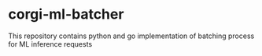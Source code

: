 # corgi-ml-batcher
This repository contains python and go implementation of batching process for ML inference requests
